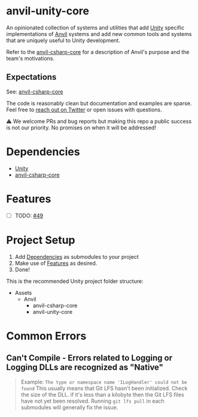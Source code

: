 # anvil-unity-core

An opinionated collection of systems and utilities that add [Unity](https://unity.com) specific implementations of [Anvil](https://github.com/decline-cookies/anvil-csharp-core) systems and add new common tools and systems that are uniquely useful to Unity development.

Refer to the [anvil-csharp-core](https://github.com/decline-cookies/anvil-csharp-core) for a description of Anvil's purpose and the team's motivations.

## Expectations
See: [anvil-csharp-core](https://github.com/decline-cookies/anvil-csharp-core)

The code is reasonably clean but documentation and examples are sparse. Feel free to [reach out on Twitter](https://twitter.com/declinecookies) or open issues with questions.

⚠️ We welcome PRs and bug reports but making this repo a public success is not our priority. No promises on when it will be addressed!

# Dependencies
- [Unity](https://unity.com/)
- [anvil-csharp-core](https://github.com/decline-cookies/anvil-csharp-core)

# Features
 - [ ] TODO: [#49](https://github.com/decline-cookies/anvil-unity-core/issues/49)

# Project Setup
1. Add [Dependencies](#dependencies) as submodules to your project
2. Make use of [Features](#features) as desired.
3. Done!

This is the recommended Unity project folder structure:
- Assets
  - Anvil
    - anvil-csharp-core
    - anvil-unity-core

# Common Errors
## Can't Compile - Errors related to Logging or Logging DLLs are recognized as "Native"
> Example: `The type or namespace name 'ILogHandler' could not be found`
This usually means that Git LFS hasn't been initialized. Check the size of the DLL. if it's less than a kilobyte then the Git LFS files have not yet been resolved.
Running `git lfs pull` in each submodules will generally fix the issue.
